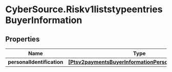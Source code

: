 # CyberSource.Riskv1liststypeentriesBuyerInformation

## Properties
Name | Type | Description | Notes
------------ | ------------- | ------------- | -------------
**personalIdentification** | [**[Ptsv2paymentsBuyerInformationPersonalIdentification]**](Ptsv2paymentsBuyerInformationPersonalIdentification.md) |  | [optional] 


